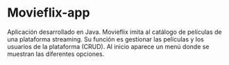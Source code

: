 # Movieflix-app

Aplicación desarrollado en Java.
Movieflix imita al catálogo de películas de una plataforma streaming.
Su función es gestionar las películas y los usuarios de la plataforma (CRUD).
Al inicio aparece un menú donde se muestran las diferentes opciones.
